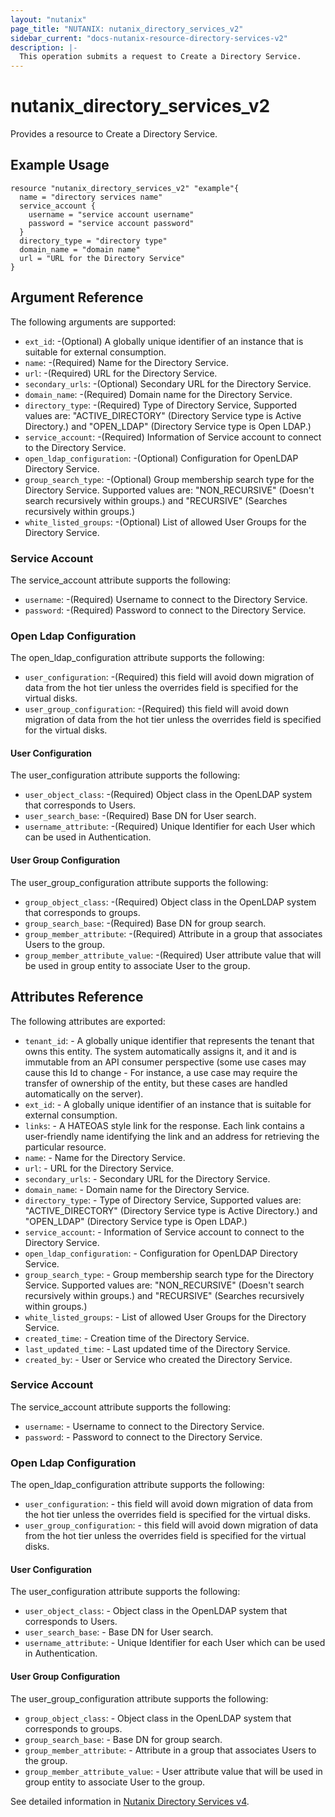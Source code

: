 ```yaml
---
layout: "nutanix"
page_title: "NUTANIX: nutanix_directory_services_v2"
sidebar_current: "docs-nutanix-resource-directory-services-v2"
description: |-
  This operation submits a request to Create a Directory Service.
---
```


# nutanix_directory_services_v2

Provides a resource to Create a Directory Service.

## Example Usage

``` hcl
resource "nutanix_directory_services_v2" "example"{
  name = "directory services name"
  service_account {
    username = "service account username"
    password = "service account password"
  }
  directory_type = "directory type"
  domain_name = "domain name"
  url = "URL for the Directory Service"
}
```

## Argument Reference
The following arguments are supported:


* `ext_id`: -(Optional) A globally unique identifier of an instance that is suitable for external consumption.
* `name`: -(Required) Name for the Directory Service.
* `url`: -(Required) URL for the Directory Service.
* `secondary_urls`: -(Optional) Secondary URL for the Directory Service.
* `domain_name`: -(Required) Domain name for the Directory Service.
* `directory_type`: -(Required) Type of Directory Service, Supported values are: "ACTIVE_DIRECTORY" (Directory Service type is Active Directory.) and "OPEN_LDAP" (Directory Service type is Open LDAP.)
* `service_account`: -(Required) Information of Service account to connect to the Directory Service.
* `open_ldap_configuration`: -(Optional) Configuration for OpenLDAP Directory Service.
* `group_search_type`: -(Optional) Group membership search type for the Directory Service. Supported values are: "NON_RECURSIVE" (Doesn't search recursively within groups.) and "RECURSIVE" (Searches recursively within groups.)
* `white_listed_groups`: -(Optional) List of allowed User Groups for the Directory Service.


### Service Account

The service_account attribute supports the following:

* `username`: -(Required) Username to connect to the Directory Service.
* `password`: -(Required) Password to connect to the Directory Service.


### Open Ldap Configuration

The open_ldap_configuration attribute supports the following:

* `user_configuration`: -(Required) this field will avoid down migration of data from the hot tier unless the overrides field is specified for the virtual disks.
* `user_group_configuration`: -(Required) this field will avoid down migration of data from the hot tier unless the overrides field is specified for the virtual disks.

#### User Configuration

The user_configuration attribute supports the following:

* `user_object_class`: -(Required) Object class in the OpenLDAP system that corresponds to Users.
* `user_search_base`: -(Required) Base DN for User search.
* `username_attribute`: -(Required) Unique Identifier for each User which can be used in Authentication.

#### User Group Configuration

The user_group_configuration attribute supports the following:

* `group_object_class`: -(Required) Object class in the OpenLDAP system that corresponds to groups.
* `group_search_base`: -(Required) Base DN for group search.
* `group_member_attribute`: -(Required) Attribute in a group that associates Users to the group.
* `group_member_attribute_value`: -(Required) User attribute value that will be used in group entity to associate User to the group.


## Attributes Reference
The following attributes are exported:


* `tenant_id`: - A globally unique identifier that represents the tenant that owns this entity. The system automatically assigns it, and it and is immutable from an API consumer perspective (some use cases may cause this Id to change - For instance, a use case may require the transfer of ownership of the entity, but these cases are handled automatically on the server).
* `ext_id`: - A globally unique identifier of an instance that is suitable for external consumption.
* `links`: - A HATEOAS style link for the response. Each link contains a user-friendly name identifying the link and an address for retrieving the particular resource.
* `name`: - Name for the Directory Service.
* `url`: - URL for the Directory Service.
* `secondary_urls`: - Secondary URL for the Directory Service.
* `domain_name`: - Domain name for the Directory Service.
* `directory_type`: - Type of Directory Service, Supported values are: "ACTIVE_DIRECTORY" (Directory Service type is Active Directory.) and "OPEN_LDAP" (Directory Service type is Open LDAP.)
* `service_account`: - Information of Service account to connect to the Directory Service.
* `open_ldap_configuration`: - Configuration for OpenLDAP Directory Service.
* `group_search_type`: - Group membership search type for the Directory Service. Supported values are: "NON_RECURSIVE" (Doesn't search recursively within groups.) and "RECURSIVE" (Searches recursively within groups.)
* `white_listed_groups`: - List of allowed User Groups for the Directory Service.
* `created_time`: - Creation time of the Directory Service.
* `last_updated_time`: - Last updated time of the Directory Service.
* `created_by`: - User or Service who created the Directory Service.

### Service Account

The service_account attribute supports the following:

* `username`: - Username to connect to the Directory Service.
* `password`: - Password to connect to the Directory Service.


### Open Ldap Configuration

The open_ldap_configuration attribute supports the following:

* `user_configuration`: - this field will avoid down migration of data from the hot tier unless the overrides field is specified for the virtual disks.
* `user_group_configuration`: - this field will avoid down migration of data from the hot tier unless the overrides field is specified for the virtual disks.

#### User Configuration

The user_configuration attribute supports the following:

* `user_object_class`: - Object class in the OpenLDAP system that corresponds to Users.
* `user_search_base`: - Base DN for User search.
* `username_attribute`: - Unique Identifier for each User which can be used in Authentication.

#### User Group Configuration

The user_group_configuration attribute supports the following:

* `group_object_class`: - Object class in the OpenLDAP system that corresponds to groups.
* `group_search_base`: - Base DN for group search.
* `group_member_attribute`: - Attribute in a group that associates Users to the group.
* `group_member_attribute_value`: - User attribute value that will be used in group entity to associate User to the group.


See detailed information in [Nutanix Directory Services v4](https://developers.nutanix.com/api-reference?namespace=iam&version=v4.0).
